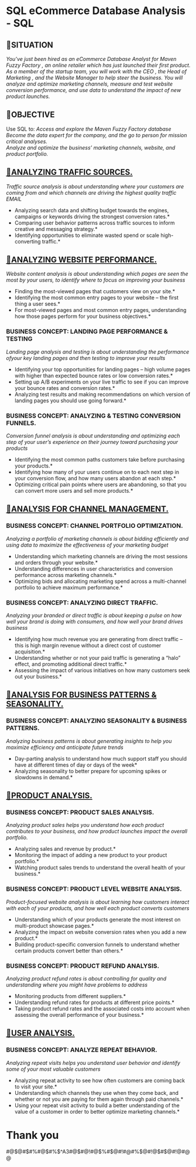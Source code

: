# SQL eCommerce Database Analysis - SQL

## 🔹SITUATION  
*You’ve just been hired as an eCommerce Database Analyst for Maven Fuzzy Factory , an online retailer which has just launched their first product.*  
*As a member of the startup team, you will work with the CEO , the Head of Marketing , and the Website Manager to help steer the business. You will analyze and optimize marketing channels, measure and test website conversion performance, and use data to understand the impact of new product launches.*

## 🔹OBJECTIVE
Use SQL to:
*Access and explore the Maven Fuzzy Factory database*  
*Become the data expert for the company, and the go to person for mission critical analyses.*  
*Analyze and optimize the business’ marketing channels, website, and product portfolio.*  

## [🔹ANALYZING TRAFFIC SOURCES.](https://github.com/Abhilash17br/SQL-eCommerce-Database-Analysis/blob/main/ANALYZING%20TRAFFIC%20SOURCES.sql)
*Traffic source analysis is about understanding where your customers are coming from and which channels are driving the highest quality traffic EMAIL*
* Analyzing search data and shifting budget towards the engines, campaigns or keywords driving the strongest conversion rates.*
* Comparing user behavior patterns across traffic sources to inform creative and messaging strategy.*
* Identifying opportunities to eliminate wasted spend or scale high-converting traffic.*

## [🔹ANALYZING WEBSITE PERFORMANCE.](https://github.com/Abhilash17br/SQL-eCommerce-Database-Analysis/blob/main/ANALYZING%20WEBSITE%20PERFORMANCE..sql)
*Website content analysis is about understanding which pages are seen the most by your users, to identify where to focus on improving your business*
* Finding the most-viewed pages that customers view on your site.*  
* Identifying the most common entry pages to your website – the first thing a user sees.*  
* For most-viewed pages and most common entry pages, understanding how those pages perform for your business objectives.*  
 
### BUSINESS CONCEPT: LANDING PAGE PERFORMANCE & TESTING
*Landing page analysis and testing is about understanding the performance ofyour key landing pages and then testing to improve your results*  
* Identifying your top opportunities for landing pages – high volume pages with higher than expected bounce rates or low conversion rates.*  
* Setting up A/B experiments on your live traffic to see if you can improve your bounce rates and conversion rates.*  
* Analyzing test results and making recommendations on which version of landing pages you should use going forward.*   

### BUSINESS CONCEPT: ANALYZING & TESTING CONVERSION FUNNELS.
*Conversion funnel analysis is about understanding and optimizing each step of your user’s experience on their journey toward purchasing your products*  
* Identifying the most common paths customers take before purchasing your products.*  
* Identifying how many of your users continue on to each next step in your conversion flow, and how many users abandon at each step.*  
* Optimizing critical pain points where users are abandoning, so that you can convert more users and sell more products.*  

## [🔹ANALYSIS FOR CHANNEL MANAGEMENT.](https://github.com/Abhilash17br/SQL-eCommerce-Database-Analysis/blob/main/ANALYSIS%20FOR%20CHANNEL%20MANAGEMENT.sql)

### BUSINESS CONCEPT: CHANNEL PORTFOLIO OPTIMIZATION.
*Analyzing a portfolio of marketing channels is about bidding efficiently and using data to maximize the effectiveness of your marketing budget*  

* Understanding which marketing channels are driving the most sessions and orders through your website.*  
* Understanding differences in user characteristics and conversion performance across marketing channels.*  
* Optimizing bids and allocating marketing spend across a multi-channel portfolio to achieve maximum performance.*  

### BUSINESS CONCEPT: ANALYZING DIRECT TRAFFIC.
*Analyzing your branded or direct traffic is about keeping a pulse on how well your brand is doing with consumers, and how well your brand drives business*  

* Identifying how much revenue you are generating from direct traffic – this is high margin revenue without a direct cost of customer acquisition.*  
* Understanding whether or not your paid traffic is generating a “halo” effect, and promoting additional direct traffic.*  
* Assessing the impact of various initiatives on how many customers seek out your business.*  

## [🔹ANALYSIS FOR BUSINESS PATTERNS & SEASONALITY.](https://github.com/Abhilash17br/SQL-eCommerce-Database-Analysis/blob/main/ANALYSIS%20FOR%20BUSINESS%20PATTERNS%20%26%20SEASONALITY..sql)

### BUSINESS CONCEPT: ANALYZING SEASONALITY & BUSINESS PATTERNS.
*Analyzing business patterns is about generating insights to help you maximize efficiency and anticipate future trends*   
* Day-parting analysis to understand how much support staff you should have at different times of day or days of the week*  
* Analyzing seasonality to better prepare for upcoming spikes or slowdowns in demand.*

## [🔹PRODUCT ANALYSIS.](https://github.com/Abhilash17br/SQL-eCommerce-Database-Analysis/blob/main/PRODUCT%20ANALYSIS..sql)

### BUSINESS CONCEPT: PRODUCT SALES ANALYSIS.
*Analyzing product sales helps you understand how each product contributes to your business, and how product launches impact the overall portfolio.*  
* Analyzing sales and revenue by product.*  
* Monitoring the impact of adding a new product to your product portfolio.*  
* Watching product sales trends to understand the overall health of your business.*  

### BUSINESS CONCEPT: PRODUCT LEVEL WEBSITE ANALYSIS.
*Product-focused website analysis is about learning how customers interact with each of your products, and how well each product converts customers*  
* Understanding which of your products generate the most interest on multi-product showcase pages.*  
* Analyzing the impact on website conversion rates when you add a new product.*  
* Building product-specific conversion funnels to understand whether certain products convert better than others.*  

### BUSINESS CONCEPT: PRODUCT REFUND ANALYSIS.
*Analyzing product refund rates is about controlling for quality and understanding where you might have problems to address*  
* Monitoring products from different suppliers.*  
* Understanding refund rates for products at different price points.*  
* Taking product refund rates and the associated costs into account when assessing the overall performance of your business.*  


## [🔹USER ANALYSIS.](https://github.com/Abhilash17br/SQL-eCommerce-Database-Analysis/blob/main/USER%20ANALYSIS.sql)
### BUSINESS CONCEPT: ANALYZE REPEAT BEHAVIOR.
*Analyzing repeat visits helps you understand user behavior and identify some of your most valuable customers*
* Analyzing repeat activity to see how often customers are coming back to visit your site.*  
* Understanding which channels they use when they come back, and whether or not you are paying for them again through paid channels.*  
* Using your repeat visit activity to build a better understanding of the value of a customer in order to better optimize marketing channels.*  


# Thank you

#@$@#$#%#@$#%$^A3#@$#@!#@$%#$@#!#@#%$@#!@$#$@#!@#@$%$@
